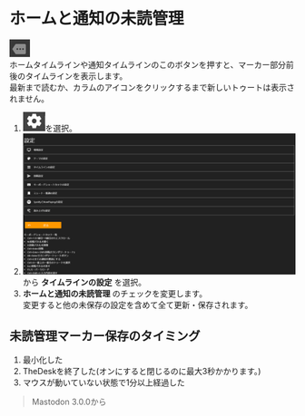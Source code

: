 # ホームと通知の未読管理

![settings10](https://raw.githubusercontent.com/cutls/TheDeskDocs/master/media/settins10.png)  
ホームタイムラインや通知タイムラインのこのボタンを押すと、マーカー部分前後のタイムラインを表示します。  
最新まで読むか、カラムのアイコンをクリックするまで新しいトゥートは表示されません。  

1. ![settings1](https://raw.githubusercontent.com/cutls/TheDeskDocs/master/media/settings1.png)を選択。
1. ![settings2](https://raw.githubusercontent.com/cutls/TheDeskDocs/master/media/settings2.png)から __タイムラインの設定__ を選択。
1.  __ホームと通知の未読管理__ のチェックを変更します。  
変更すると他の未保存の設定を含めて全て更新・保存されます。

## 未読管理マーカー保存のタイミング

1. 最小化した
1. TheDeskを終了した(オンにすると閉じるのに最大3秒かかります。)
1. マウスが動いていない状態で1分以上経過した

> Mastodon 3.0.0から